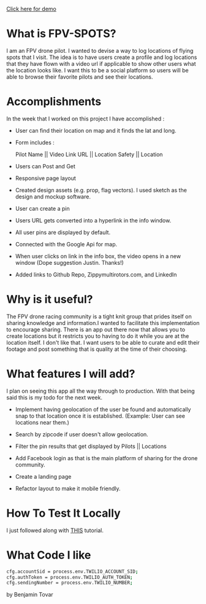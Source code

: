 
[Click here for demo](fpv-spots.herokuapp.com)
# What is FPV-SPOTS?
I am an FPV drone pilot. I wanted to devise a way to log locations of flying spots that I visit. The idea is to have users create a profile and log locations that they have flown with a video url if applicable to show other users what the location looks like. I want this to be a social platform so users will be able to browse their favorite pilots and see their locations.


# Accomplishments
In the week that I worked on this project I have accomplished :

- User can find their location on map and it finds the lat and long.
- Form includes :

  Pilot Name
  || Video Link URL
  || Location Safety
  || Location
- Users can Post and Get

- Responsive page layout

- Created design assets (e.g. prop, flag vectors). I used sketch as the design and mockup software.

- User can create a pin

- Users URL gets converted into a hyperlink in the info window.

- All user pins are displayed by default.

- Connected with the Google Api for map.

- When user clicks on link in the info box, the video opens in a new window (Dope suggestion Justin. Thanks!)

- Added links to Github Repo, Zippymultirotors.com, and LinkedIn

# Why is it useful?
The FPV drone racing community is a tight knit group that prides itself on sharing knowledge and information.I wanted to facilitate this implementation to encourage sharing. There is an app out there now that allows you to create locations but it restricts you to having to do it while you are at the location itself. I don't like that. I want users to be able to curate and edit their footage and post something that is quality at the time of their choosing.

# What features I will add?
I plan on seeing this app all the way through to production. With that being said this is my todo for the next week.


- Implement having geolocation of the user be found and automatically snap to that location once it is established.
(Example: User can see locations near them.)

- Search by zipcode if user doesn't allow geolocation.

- Filter the pin results that get displayed by Pilots || Locations

- Add Facebook login as that is the main platform of sharing for the drone community.

- Create a landing page

- Refactor layout to make it mobile friendly.

# How To Test It Locally

I just followed along with [THIS](https://github.com/TwilioDevEd/server-notifications-node) tutorial.

# What Code I like

```bash
cfg.accountSid = process.env.TWILIO_ACCOUNT_SID;
cfg.authToken = process.env.TWILIO_AUTH_TOKEN;
cfg.sendingNumber = process.env.TWILIO_NUMBER;
```

by Benjamin Tovar
